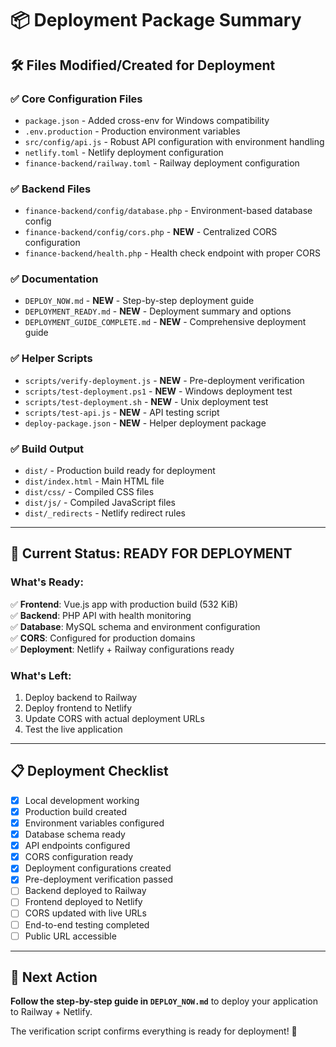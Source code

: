 # 📦 Deployment Package Summary

## 🛠️ Files Modified/Created for Deployment

### ✅ **Core Configuration Files**
- `package.json` - Added cross-env for Windows compatibility
- `.env.production` - Production environment variables
- `src/config/api.js` - Robust API configuration with environment handling
- `netlify.toml` - Netlify deployment configuration
- `finance-backend/railway.toml` - Railway deployment configuration

### ✅ **Backend Files**
- `finance-backend/config/database.php` - Environment-based database config
- `finance-backend/config/cors.php` - **NEW** - Centralized CORS configuration
- `finance-backend/health.php` - Health check endpoint with proper CORS

### ✅ **Documentation**
- `DEPLOY_NOW.md` - **NEW** - Step-by-step deployment guide
- `DEPLOYMENT_READY.md` - **NEW** - Deployment summary and options
- `DEPLOYMENT_GUIDE_COMPLETE.md` - **NEW** - Comprehensive deployment guide

### ✅ **Helper Scripts**
- `scripts/verify-deployment.js` - **NEW** - Pre-deployment verification
- `scripts/test-deployment.ps1` - **NEW** - Windows deployment test
- `scripts/test-deployment.sh` - **NEW** - Unix deployment test
- `scripts/test-api.js` - **NEW** - API testing script
- `deploy-package.json` - **NEW** - Helper deployment package

### ✅ **Build Output**
- `dist/` - Production build ready for deployment
- `dist/index.html` - Main HTML file
- `dist/css/` - Compiled CSS files
- `dist/js/` - Compiled JavaScript files
- `dist/_redirects` - Netlify redirect rules

---

## 🚀 **Current Status: READY FOR DEPLOYMENT**

### What's Ready:
✅ **Frontend**: Vue.js app with production build (532 KiB)  
✅ **Backend**: PHP API with health monitoring  
✅ **Database**: MySQL schema and environment configuration  
✅ **CORS**: Configured for production domains  
✅ **Deployment**: Netlify + Railway configurations ready  

### What's Left:
1. Deploy backend to Railway
2. Deploy frontend to Netlify  
3. Update CORS with actual deployment URLs
4. Test the live application

---

## 📋 **Deployment Checklist**

- [x] Local development working
- [x] Production build created
- [x] Environment variables configured
- [x] Database schema ready
- [x] API endpoints configured
- [x] CORS configuration ready
- [x] Deployment configurations created
- [x] Pre-deployment verification passed
- [ ] Backend deployed to Railway
- [ ] Frontend deployed to Netlify
- [ ] CORS updated with live URLs
- [ ] End-to-end testing completed
- [ ] Public URL accessible

---

## 🎯 **Next Action**

**Follow the step-by-step guide in `DEPLOY_NOW.md`** to deploy your application to Railway + Netlify.

The verification script confirms everything is ready for deployment! 🚀
